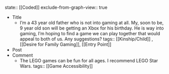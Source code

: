 state:: [[Coded]]
exclude-from-graph-view:: true

- Title
  - I’m a 43 year old father who is not into gaming at all. My, soon to be, 9 year old son will be getting an Xbox for his birthday. He is way into gaming, I’m hoping to find a game we can play together that would appeal to both of us. Any suggestions?
    tags:: [[Kinship/Child]] , [[Desire for Family Gaming]], [[Entry Point]]
- Post
- Comment
  - The LEGO games can be fun for all ages. I recommend LEGO Star Wars.
    tags:: [[Game Accessibility]]
